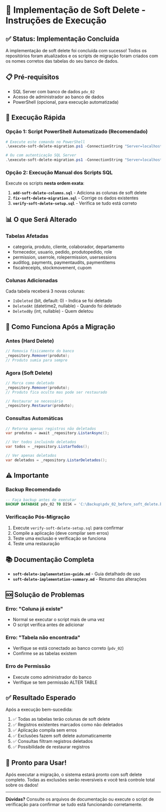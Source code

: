 # 🚀 Implementação de Soft Delete - Instruções de Execução

## ✅ Status: Implementação Concluída

A implementação de soft delete foi concluída com sucesso! Todos os repositórios foram atualizados e os scripts de migração foram criados com os nomes corretos das tabelas do seu banco de dados.

## 📋 Pré-requisitos

- SQL Server com banco de dados `pdv_02`
- Acesso de administrador ao banco de dados
- PowerShell (opcional, para execução automatizada)

## 🎯 Execução Rápida

### Opção 1: Script PowerShell Automatizado (Recomendado)

```powershell
# Execute este comando no PowerShell
.\execute-soft-delete-migration.ps1 -ConnectionString "Server=localhost;Database=pdv_02;Integrated Security=true;"

# Ou com autenticação SQL Server
.\execute-soft-delete-migration.ps1 -ConnectionString "Server=localhost;Database=pdv_02;User Id=sa;Password=suasenha;"
```

### Opção 2: Execução Manual dos Scripts SQL

Execute os scripts **nesta ordem exata**:

1. **`add-soft-delete-columns.sql`** - Adiciona as colunas de soft delete
2. **`fix-soft-delete-migration.sql`** - Corrige os dados existentes  
3. **`verify-soft-delete-setup.sql`** - Verifica se tudo está correto

## 📊 O que Será Alterado

### Tabelas Afetadas
- categoria, produto, cliente, colaborador, departamento
- fornecedor, usuario, pedido, produtopedido, role
- permission, userrole, rolepermission, usersessions
- auditlog, payments, paymentaudits, paymentitems
- fiscalreceipts, stockmovement, cupom

### Colunas Adicionadas
Cada tabela receberá 3 novas colunas:
- `IsDeleted` (bit, default: 0) - Indica se foi deletado
- `DeletedAt` (datetime2, nullable) - Quando foi deletado
- `DeletedBy` (int, nullable) - Quem deletou

## 🔧 Como Funciona Após a Migração

### Antes (Hard Delete)
```csharp
// Removia fisicamente do banco
_repository.Remover(produto);
// Produto sumia para sempre
```

### Agora (Soft Delete)
```csharp
// Marca como deletado
_repository.Remover(produto);
// Produto fica oculto mas pode ser restaurado

// Restaurar se necessário
_repository.Restaurar(produto);
```

### Consultas Automáticas
```csharp
// Retorna apenas registros não deletados
var produtos = await _repository.ListarAsync();

// Ver todos incluindo deletados
var todos = _repository.ListarTodos();

// Ver apenas deletados
var deletados = _repository.ListarDeletados();
```

## ⚠️ Importante

### Backup Recomendado
```sql
-- Faça backup antes de executar
BACKUP DATABASE pdv_02 TO DISK = 'C:\Backup\pdv_02_before_soft_delete.bak'
```

### Verificação Pós-Migração
1. Execute `verify-soft-delete-setup.sql` para confirmar
2. Compile a aplicação (deve compilar sem erros)
3. Teste uma exclusão e verificação se funciona
4. Teste uma restauração

## 📚 Documentação Completa

- **`soft-delete-implementation-guide.md`** - Guia detalhado de uso
- **`soft-delete-implementation-summary.md`** - Resumo das alterações

## 🆘 Solução de Problemas

### Erro: "Coluna já existe"
- Normal se executar o script mais de uma vez
- O script verifica antes de adicionar

### Erro: "Tabela não encontrada"
- Verifique se está conectado ao banco correto (`pdv_02`)
- Confirme se as tabelas existem

### Erro de Permissão
- Execute como administrador do banco
- Verifique se tem permissão ALTER TABLE

## ✅ Resultado Esperado

Após a execução bem-sucedida:

1. ✅ Todas as tabelas terão colunas de soft delete
2. ✅ Registros existentes marcados como não deletados
3. ✅ Aplicação compila sem erros
4. ✅ Exclusões fazem soft delete automaticamente
5. ✅ Consultas filtram registros deletados
6. ✅ Possibilidade de restaurar registros

## 🎉 Pronto para Usar!

Após executar a migração, o sistema estará pronto com soft delete completo. Todas as exclusões serão reversíveis e você terá controle total sobre os dados!

---

**Dúvidas?** Consulte os arquivos de documentação ou execute o script de verificação para confirmar se tudo está funcionando corretamente.